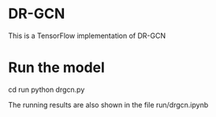 # DR-GCN
This is a TensorFlow implementation of DR-GCN

# Run the model
cd run
python drgcn.py

The running results are also shown in the file run/drgcn.ipynb
